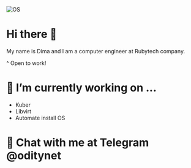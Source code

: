 ![OS](https://a.deviantart.net/avatars/a/r/archlinux.png?2)

# Hi there 👋
My name is Dima and I am a computer engineer at Rubytech company.

^ Open to work!

# 🔭 I’m currently working on ...
- Kuber
- Libvirt
- Automate install OS

# 💬 Chat with me at Telegram @oditynet
